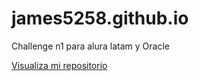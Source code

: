 
# james5258.github.io
Challenge n1 para alura latam y Oracle

<a href="https://james5258.github.io/">Visualiza mi repositorio</a>
